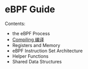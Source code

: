 # eBPF Guide

Contents:

+ the eBPF Process
+ [Compiling 编译](compiling/Comiling.md)
+ Registers and Memory
+ eBPF Instruction Set Architecture
+ Helper Functions
+ Shared Data Structures
